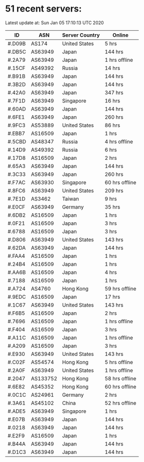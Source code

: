 # 51 recent servers:

Latest update at: Sun Jan 05 17:10:13 UTC 2020

| ID | ASN | Server Country | Online |
| -- | --- | -------------- | ------ |
| #.D09B | AS174 | United States | 5 hrs |
| #.DB5C | AS63949 | Japan | 144 hrs |
| #.2A79 | AS63949 | Japan | 1 hrs offline |
| #.15CF | AS49392 | Russia | 14 hrs |
| #.B91B | AS63949 | Japan | 144 hrs |
| #.3B2D | AS63949 | Japan | 144 hrs |
| #.42A0 | AS63949 | Japan | 347 hrs |
| #.7F1D | AS63949 | Singapore | 16 hrs |
| #.60AD | AS63949 | Japan | 144 hrs |
| #.6FE1 | AS63949 | Japan | 260 hrs |
| #.9FC3 | AS53889 | United States | 86 hrs |
| #.EBB7 | AS16509 | Japan | 1 hrs |
| #.5CBD | AS48347 | Russia | 4 hrs offline |
| #.14D9 | AS49392 | Russia | 6 hrs |
| #.17D8 | AS16509 | Japan | 2 hrs |
| #.65A3 | AS63949 | Japan | 144 hrs |
| #.3C33 | AS63949 | Japan | 260 hrs |
| #.F7AC | AS63930 | Singapore | 60 hrs offline |
| #.8FC6 | AS63949 | United States | 209 hrs |
| #.7E1D | AS3462 | Taiwan | 9 hrs |
| #.E0CF | AS63949 | Germany | 35 hrs |
| #.6DB2 | AS16509 | Japan | 1 hrs |
| #.0F21 | AS16509 | Japan | 3 hrs |
| #.6788 | AS16509 | Japan | 3 hrs |
| #.D806 | AS63949 | United States | 143 hrs |
| #.62DA | AS63949 | Japan | 144 hrs |
| #.FAA4 | AS16509 | Japan | 1 hrs |
| #.24B4 | AS16509 | Japan | 1 hrs |
| #.AA6B | AS16509 | Japan | 4 hrs |
| #.7188 | AS16509 | Japan | 1 hrs |
| #.A724 | AS4760 | Hong Kong | 59 hrs offline |
| #.9EDC | AS16509 | Japan | 17 hrs |
| #.1C67 | AS63949 | United States | 143 hrs |
| #.F6B5 | AS16509 | Japan | 2 hrs |
| #.7696 | AS16509 | Japan | 1 hrs offline |
| #.F404 | AS16509 | Japan | 3 hrs |
| #.A11C | AS16509 | Japan | 1 hrs offline |
| #.A209 | AS16509 | Japan | 3 hrs |
| #.E930 | AS63949 | United States | 143 hrs |
| #.C02F | AS54574 | Hong Kong | 5 hrs offline |
| #.2A0F | AS63949 | United States | 1 hrs offline |
| #.2047 | AS133752 | Hong Kong | 58 hrs offline |
| #.6E82 | AS45352 | Hong Kong | 60 hrs offline |
| #.0C1C | AS24961 | Germany | 2 hrs |
| #.3A61 | AS45102 | China | 52 hrs offline |
| #.ADE5 | AS63949 | Singapore | 1 hrs |
| #.E07B | AS63949 | Japan | 144 hrs |
| #.0218 | AS63949 | Japan | 144 hrs |
| #.E2F9 | AS16509 | Japan | 1 hrs |
| #.B44A | AS63949 | Japan | 144 hrs |
| #.D1C3 | AS63949 | Japan | 144 hrs |

